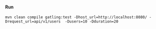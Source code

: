 #### Run 
`mvn clean compile gatling:test -Dhost_url=http://localhost:8080/ -Drequest_url=api/v1/users  -Dusers=10 -Dduration=20`

